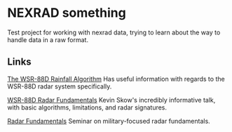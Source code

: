 # NEXRAD something

Test project for working with nexrad data, trying to learn about the way to handle data in a raw format.

## Links

[The WSR-88D Rainfall Algorithm](https://www.nws.noaa.gov/oh/hrl/papers/wsr88d/pps_paper_w%26f_1998.pdf)
Has useful information with regards to the WSR-88D radar system specifically.

[WSR-88D Radar Fundamentals](https://www.meteor.iastate.edu/classes/mt432/lectures/ISURadarTalk_NWS_2013.pdf)
Kevin Skow's incredibly informative talk, with basic algorithms, limitations, and radar signatures.

[Radar Fundamentals](http://faculty.nps.edu/jenn/Seminars/RadarFundamentals.pdf)
Seminar on military-focused radar fundamentals.